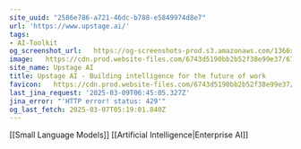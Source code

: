 ```yaml
---
site_uuid: "2586e786-a721-46dc-b788-e5849974d8e7"
url: 'https://www.upstage.ai/'
tags:
- AI-Toolkit
og_screenshot_url:   https://og-screenshots-prod.s3.amazonaws.com/1366x768/80/false/b52e585eef83b29a7f17a79b1984346e6badb3982c22e0b7575186ed347441dd.jpeg
image:   https://cdn.prod.website-files.com/6743d5190bb2b52f38e99e37/678e59ec2c46de320b8f4224_OG%20Upstage%20Console.jpg
site_name: Upstage AI
title: Upstage AI - Building intelligence for the future of work
favicon:   https://cdn.prod.website-files.com/6743d5190bb2b52f38e99e37/6748713db65988aab4e2dbf7_G.WEB.svg
last_jina_request: '2025-03-09T06:45:05.327Z'
jina_error: "'HTTP error! status: 429'"
og_last_fetch: 2025-03-07T05:19:01.840Z
---
```

[[Small Language Models]]
[[Artificial Intelligence|Enterprise AI]]
